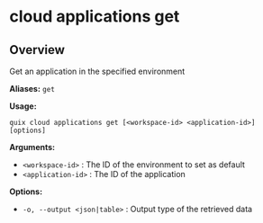 # cloud applications get

## Overview

Get an application in the specified environment

**Aliases:** `get`

**Usage:**

```
quix cloud applications get [<workspace-id> <application-id>] [options]
```

**Arguments:**

- `<workspace-id>` : The ID of the environment to set as default
- `<application-id>` : The ID of the application

**Options:**

- `-o, --output <json|table>` : Output type of the retrieved data

